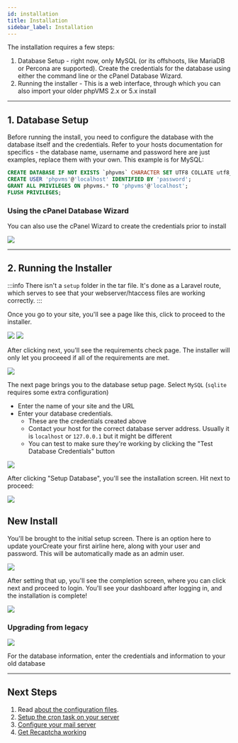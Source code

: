 ```yaml
---
id: installation
title: Installation
sidebar_label: Installation
---
```


The installation requires a few steps:

1. Database Setup - right now, only MySQL (or its offshoots, like MariaDB or Percona are supported). Create the credentials for the database using either the command line or the cPanel Database Wizard.
2. Running the installer - This is a web interface, through which you can also import your older phpVMS 2.x or 5.x install

---

## 1. Database Setup

Before running the install, you need to configure the database with the database itself and the credentials. Refer to your hosts documentation for specifics - the database name, username and password here are just examples, replace them with your own. This example is for MySQL:

```sql
CREATE DATABASE IF NOT EXISTS `phpvms` CHARACTER SET UTF8 COLLATE utf8_unicode_ci;
CREATE USER 'phpvms'@'localhost' IDENTIFIED BY 'password';
GRANT ALL PRIVILEGES ON phpvms.* TO 'phpvms'@'localhost';
FLUSH PRIVILEGES;
```

### Using the cPanel Database Wizard

You can also use the cPanel Wizard to create the credentials prior to install

![](img/cpanel-db-1.png)

---

## 2. Running the Installer

:::info
There isn't a `setup` folder in the tar file. It's done as a Laravel route, which serves to see that your webserver/htaccess files are working correctly.
:::

Once you go to your site, you'll see a page like this, click to proceed to the installer.

![](img/01-not-installed.png)
![](img/02-installer-start.png)

After clicking next, you'll see the requirements check page. The installer will only let you proceeed if all of the requirements are met.

![](img/03-requirements.png)

The next page brings you to the database setup page. Select `MySQL` (`sqlite` requires some extra configuration)

- Enter the name of your site and the URL
- Enter your database credentials. 
  - These are the credentials created above
  - Contact your host for the correct database server address. Usually it is `localhost` or `127.0.0.1` but it might be different
  - You can test to make sure they're working by clicking the "Test Database Credentials" button


![](img/04-database-page.png)

After clicking "Setup Database", you'll see the installation screen. Hit next to proceed:


![](img/05-database-installed.png)

## New Install

You'll be brought to the initial setup screen. There is an option here to update yourCreate your first airline here, along with your user and password. This will be automatically made as an admin user.

![](img/06-va-information.png)

After setting that up, you'll see the completion screen, where you can click next and proceed to login. You'll see your dashboard after logging in, and the installation is complete!

![](img/10-completed.png)


### Upgrading from legacy

![](img/07-importer.png)

For the database information, enter the credentials and information to your old database

---

## Next Steps

1. Read [about the configuration files](/configuration/files).
2. [Setup the cron task on your server](http://docs.phpvms.net/configuration/cron)
3. [Configure your mail server](http://docs.phpvms.net/configuration/email)
4. [Get Recaptcha working](http://docs.phpvms.net/configuration/recaptcha)
